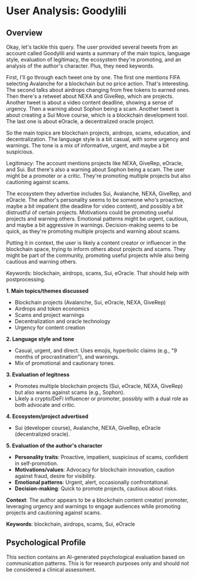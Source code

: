 # User Analysis: Goodylili

## Overview

<think>
Okay, let's tackle this query. The user provided several tweets from an account called Goodylili and wants a summary of the main topics, language style, evaluation of legitimacy, the ecosystem they're promoting, and an analysis of the author's character. Plus, they need keywords.

First, I'll go through each tweet one by one. The first one mentions FIFA selecting Avalanche for a blockchain but no price action. That's interesting. The second talks about airdrops changing from free tokens to earned ones. Then there's a retweet about NEXA and GiveRep, which are projects. Another tweet is about a video content deadline, showing a sense of urgency. Then a warning about Sophon being a scam. Another tweet is about creating a Sui Move course, which is a blockchain development tool. The last one is about eOracle, a decentralized oracle project.

So the main topics are blockchain projects, airdrops, scams, education, and decentralization. The language style is a bit casual, with some urgency and warnings. The tone is a mix of informative, urgent, and maybe a bit suspicious. 

Legitimacy: The account mentions projects like NEXA, GiveRep, eOracle, and Sui. But there's also a warning about Sophon being a scam. The user might be a promoter or a critic. They're promoting multiple projects but also cautioning against scams. 

The ecosystem they advertise includes Sui, Avalanche, NEXA, GiveRep, and eOracle. The author's personality seems to be someone who's proactive, maybe a bit impatient (the deadline for video content), and possibly a bit distrustful of certain projects. Motivations could be promoting useful projects and warning others. Emotional patterns might be urgent, cautious, and maybe a bit aggressive in warnings. Decision-making seems to be quick, as they're promoting multiple projects and warning about scams. 

Putting it in context, the user is likely a content creator or influencer in the blockchain space, trying to inform others about projects and scams. They might be part of the community, promoting useful projects while also being cautious and warning others. 

Keywords: blockchain, airdrops, scams, Sui, eOracle. That should help with postprocessing.
</think>

**1. Main topics/themes discussed**  
- Blockchain projects (Avalanche, Sui, eOracle, NEXA, GiveRep)  
- Airdrops and token economics  
- Scams and project warnings  
- Decentralization and oracle technology  
- Urgency for content creation  

**2. Language style and tone**  
- Casual, urgent, and direct. Uses emojis, hyperbolic claims (e.g., "9 months of procrastination"), and warnings.  
- Mix of promotional and cautionary tones.  

**3. Evaluation of legitness**  
- Promotes multiple blockchain projects (Sui, eOracle, NEXA, GiveRep) but also warns against scams (e.g., Sophon).  
- Likely a crypto/DeFi influencer or promoter, possibly with a dual role as both advocate and critic.  

**4. Ecosystem/project advertised**  
- Sui (developer course), Avalanche, NEXA, GiveRep, eOracle (decentralized oracle).  

**5. Evaluation of the author's character**  
- **Personality traits**: Proactive, impatient, suspicious of scams, confident in self-promotion.  
- **Motivations/values**: Advocacy for blockchain innovation, caution against fraud, desire for visibility.  
- **Emotional patterns**: Urgent, alert, occasionally confrontational.  
- **Decision-making**: Quick to promote projects, cautious about risks.  

**Context**: The author appears to be a blockchain content creator/ promoter, leveraging urgency and warnings to engage audiences while promoting projects and cautioning against scams.  

**Keywords**: blockchain, airdrops, scams, Sui, eOracle

## Psychological Profile

This section contains an AI-generated psychological evaluation based on communication patterns. This is for research purposes only and should not be considered a clinical assessment.